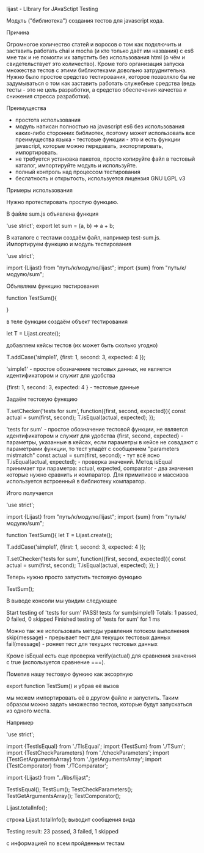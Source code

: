 lijast - LIbrary for JAvaSctipt Testing

Модуль ("библиотека") создания тестов для javascript кода.

Причина

Огромногое количество статей и воросов о том как подключить и заставить работать chai и mocha (и кто только даёт им названия) с es6 мне так и не помогли их запустить без использования html (о чём и свидетельствует это количество). Кроме того организация запуска множества тестов с этими библиотеками довольно затруднительна. Нужно было простое средство тестирования, которое позволяло бы не задумываться о том как заставить работать служебные средства (ведь тесты - это не цель разработки, а средство обеспечения качества и снижения стресса разработки).

Преимущества

- простота использования
- модуль написан полностью на javascript es6 без использования каких-либо сторонних библиотек, поэтому может использовать все преимущества языка - тестовые функции - это и есть функции javascript, которые можно передавать, экспортировать, импортировать.
- не требуется установка пакетов, просто копируйте файл в тестовый каталог, импортируйте модуль и используйте.
- полный контроль над процессом тестирования
- беслатность и открытость, используется лицензия GNU LGPL v3

Примеры использования

Нужно протестировать простую функцию.

В файле sum.js объявлена функция

'use strict';
export let sum = (a, b) => a + b;

В каталоге с тестами создаём файл, например test-sum.js. Импортируем функцию и модуль тестирования

'use strict';

import {Lijast} from "путь/к/модулю/lijast";
import {sum} from "путь/к/модулю/sum";

Объявляем функцию тестирования

function TestSum(){

}

в теле функции создаём объект тестирования

let T = Lijast.create();

добавляем кейсы тестов (их может быть сколько угодно)

T.addCase('simple1',
{first: 1, second: 3,  expected: 4 });

'simple1' - простое обозначение тестовых данных, не является идентификатором и служит для удобства

{first: 1, second: 3, expected: 4 } - тестовые данные

Задаём тестовую функцию

T.setChecker('tests for sum',
function({first, second, expected}){
  const actual = sum(first, second);
  T.isEqual(actual, expected);
});

'tests for sum' - простое обозначение тестовой функции, не является идентификатором и служит для удобства
{first, second, expected} - параметры, указанные в кейсах, если параметры в кейсе не совадают с параметрами функции, то тест упадёт с сообщением "parameters mistmatch"
const actual = sum(first, second); - тут всё ясно
T.isEqual(actual, expected); - проверка значений. Метод isEqual принимает три параметра: actual, expected, comparator - два значения которые нужно сравнить и компаратор. Для примитивов и массивов используется встроенный в библиотеку компаратор.

Итого получается

'use strict';

import {Lijast} from "путь/к/модулю/lijast";
import {sum} from "путь/к/модулю/sum";

function TestSum(){
  let T = Lijast.create();

  T.addCase('simple1',
  {first: 1, second: 3,  expected: 4 });

  T.setChecker('tests for sum',
  function({first, second, expected}){
    const actual = sum(first, second);
    T.isEqual(actual, expected);
  });
}

Теперь нужно просто запустить тестовую функцию

TestSum();

В выводе консоли мы увидим следующее

Start testing of 'tests for sum'
PASS! tests for sum(simple1)
Totals: 1 passed, 0 failed, 0 skipped
Finished testing of 'tests for sum' for 1 ms

Можно так же использовать методы уравления потоком выполнения
skip(message) - прерывает тест для текущих тестовых данных
fail(message) - роняет тест для текущих тестовых данных

Кроме isEqual есть еще проверка verify(actual) для сравнения значения с true (используется сравнение ===).

Пометив нашу тестовую функию как эксортную

export function TestSum() и убрав её вызов

мы можем импортировать её в другом файле и запустить. Таким образом можно задать множество тестов, которые будут запускаться из одного места.

Например

'use strict';

import {TestIsEqual} from './TIsEqual';
import {TestSum} from './TSum';
import {TestCheckParameters} from './checkParameters';
import {TestGetArgumentsArray} from './getArgumentsArray';
import {TestComporator} from './TComparator';

import {Lijast} from "../libs/lijast";

TestIsEqual();
TestSum();
TestCheckParameters();
TestGetArgumentsArray();
TestComporator();

Lijast.totalInfo();

строка Lijast.totalInfo(); выводит сообщения вида

Testing result: 23 passed, 3 failed, 1 skipped

с информацией по всем пройденным тестам
